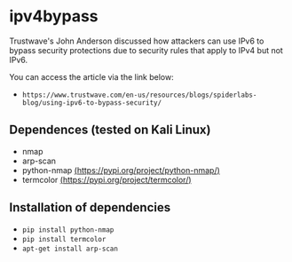 # ipv4bypass

Trustwave's John Anderson discussed how attackers can use IPv6 to bypass security protections due to security rules that apply to IPv4 but not IPv6.

You can access the article via the link below:

* `https://www.trustwave.com/en-us/resources/blogs/spiderlabs-blog/using-ipv6-to-bypass-security/`

## Dependences (tested on Kali Linux)

* nmap
* arp-scan
* python-nmap [(https://pypi.org/project/python-nmap/)](https://pypi.org/project/python-nmap/)
* termcolor [(https://pypi.org/project/termcolor/)](https://pypi.org/project/termcolor/)

## Installation of dependencies

* `pip install python-nmap`
* `pip install termcolor`
* `apt-get install arp-scan`


